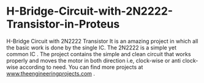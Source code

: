 # H-Bridge-Circuit-with-2N2222-Transistor-in-Proteus
H-Bridge Circuit with 2N2222 Transistor 
It is an amazing project in which all the basic work is done by the single IC. The 2N2222 is a simple yet common IC . The project contains the simple and clean circuit that works properly and moves the motor in both direction i.e, clock-wise or anti clock-wise according to need. You can find more projects at www.theengineeringprojects.com .
